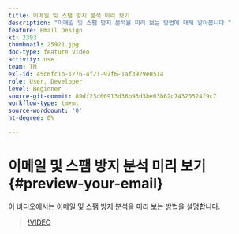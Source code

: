 ```yaml
---
title: 이메일 및 스팸 방지 분석 미리 보기
description: "이메일 및 스팸 방지 분석을 미리 보는 방법에 대해 알아봅니다."
feature: Email Design
kt: 2393
thumbnail: 25921.jpg
doc-type: feature video
activity: use
team: TM
exl-id: 45c6fc1b-1276-4f21-97f6-1af3929e0514
role: User, Developer
level: Beginner
source-git-commit: 89df23d00913d36b93d3be03b62c74320524f9c7
workflow-type: tm+mt
source-wordcount: '0'
ht-degree: 0%

---
```


# 이메일 및 스팸 방지 분석 미리 보기{#preview-your-email}

이 비디오에서는 이메일 및 스팸 방지 분석을 미리 보는 방법을 설명합니다.

>[!VIDEO](https://video.tv.adobe.com/v/25921?quality=12&learn=on)
